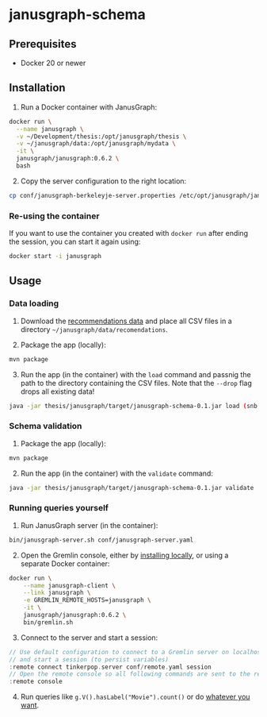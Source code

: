 # janusgraph-schema

## Prerequisites

- Docker 20 or newer

## Installation

1. Run a Docker container with JanusGraph:

```bash
docker run \
  --name janusgraph \
  -v ~/Development/thesis:/opt/janusgraph/thesis \
  -v ~/janusgraph/data:/opt/janusgraph/mydata \
  -it \
  janusgraph/janusgraph:0.6.2 \
  bash
```

2. Copy the server configuration to the right location:

```bash
cp conf/janusgraph-berkeleyje-server.properties /etc/opt/janusgraph/janusgraph.properties
```

### Re-using the container

If you want to use the container you created with `docker run` after ending the session, you can start it again using:

```bash
docker start -i janusgraph
```

## Usage

### Data loading

1. Download the [recommendations data](https://drive.google.com/drive/folders/17byMzP_Ux7DloJsYuNdk07-mjC9PbMbF?usp=sharing) and place all CSV files in a directory `~/janusgraph/data/recomendations`.

2. Package the app (locally):

```bash
mvn package
```

3. Run the app (in the container) with the `load` command and passnig the path to the directory containing the CSV files. Note that the `--drop` flag drops all existing data!

```bash
java -jar thesis/janusgraph/target/janusgraph-schema-0.1.jar load (snb|recommendations) mydata/directory --drop
```

### Schema validation

1. Package the app (locally):

```bash
mvn package
```

2. Run the app (in the container) with the `validate` command:

```bash
java -jar thesis/janusgraph/target/janusgraph-schema-0.1.jar validate
```

### Running queries yourself

1. Run JanusGraph server (in the container):

```bash
bin/janusgraph-server.sh conf/janusgraph-server.yaml
```

2. Open the Gremlin console, either by [installing locally](https://docs.janusgraph.org/getting-started/installation/#local-installation), or using a separate Docker container:

```bash
docker run \
    --name janusgraph-client \
    --link janusgraph \
    -e GREMLIN_REMOTE_HOSTS=janusgraph \
    -it \
    janusgraph/janusgraph:0.6.2 \
    bin/gremlin.sh
```

3. Connect to the server and start a session:

```groovy
// Use default configuration to connect to a Gremlin server on localhost
// and start a session (to persist variables)
:remote connect tinkerpop.server conf/remote.yaml session
// Open the remote console so all following commands are sent to the remote
:remote console
```

4. Run queries like `g.V().hasLabel("Movie").count()` or do [whatever you want](https://tinkerpop.apache.org/docs/3.6.0/tutorials/the-gremlin-console/).
